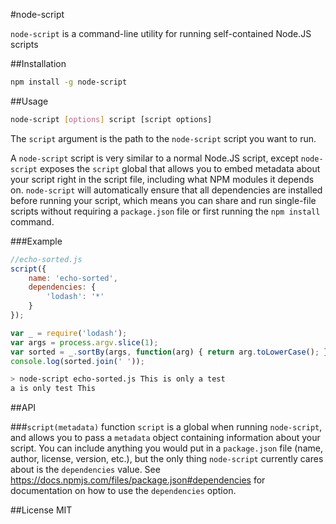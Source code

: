 #node-script

`node-script` is a command-line utility for running self-contained Node.JS scripts

##Installation

```bash
npm install -g node-script
```

##Usage

```bash
node-script [options] script [script options]
```

The `script` argument is the path to the `node-script` script you want to run.

A `node-script` script is very similar to a normal Node.JS script, except `node-script`
exposes the `script` global that allows you to embed metadata about your script right
in the script file, including what NPM modules it depends on.  `node-script` will
automatically ensure that all dependencies are installed before running your script,
which means you can share and run single-file scripts without requiring a `package.json`
file or first running the `npm install` command.

###Example

```js
//echo-sorted.js
script({
	name: 'echo-sorted',
	dependencies: {
		'lodash': '*'
	}
});

var _ = require('lodash');
var args = process.argv.slice(1);
var sorted = _.sortBy(args, function(arg) { return arg.toLowerCase(); });
console.log(sorted.join(' '));
```

```bash
> node-script echo-sorted.js This is only a test
a is only test This
```

##API

###`script(metadata)` function
`script` is a global when running `node-script`, and allows you to pass a `metadata`
object containing information about your script.  You can include anything you would
put in a `package.json` file (name, author, license, version, etc.), but the only thing
`node-script` currently cares about is the `dependencies` value.  See
https://docs.npmjs.com/files/package.json#dependencies for documentation on how to use
the `dependencies` option.

##License
MIT